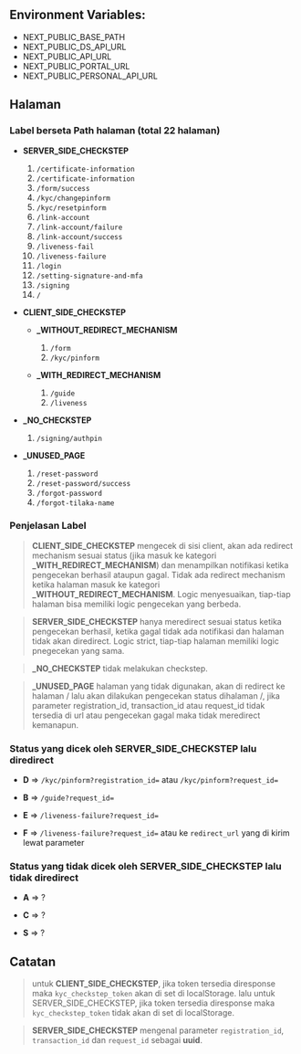 ## Environment Variables:

- NEXT_PUBLIC_BASE_PATH
- NEXT_PUBLIC_DS_API_URL
- NEXT_PUBLIC_API_URL
- NEXT_PUBLIC_PORTAL_URL
- NEXT_PUBLIC_PERSONAL_API_URL

## Halaman

### Label berseta Path halaman (total 22 halaman)

- **SERVER_SIDE_CHECKSTEP**

  1. `/certificate-information`
  2. `/certificate-information`
  3. `/form/success`
  4. `/kyc/changepinform`
  5. `/kyc/resetpinform`
  6. `/link-account`
  7. `/link-account/failure`
  8. `/link-account/success`
  9. `/liveness-fail`
  10. `/liveness-failure`
  11. `/login`
  12. `/setting-signature-and-mfa`
  13. `/signing`
  14. `/`

- **CLIENT_SIDE_CHECKSTEP**

  - **\_WITHOUT_REDIRECT_MECHANISM**

    1. `/form`
    2. `/kyc/pinform`

  - **\_WITH_REDIRECT_MECHANISM**

    1. `/guide`
    2. `/liveness`

- **\_NO_CHECKSTEP**

  1. `/signing/authpin`

- **\_UNUSED_PAGE**

  1. `/reset-password`
  2. `/reset-password/success`
  3. `/forgot-password`
  4. `/forgot-tilaka-name`

### Penjelasan Label

> **CLIENT_SIDE_CHECKSTEP** mengecek di sisi client, akan ada redirect mechanism sesuai status (jika masuk ke kategori **\_WITH_REDIRECT_MECHANISM**) dan menampilkan notifikasi ketika pengecekan berhasil ataupun gagal. Tidak ada redirect mechanism ketika halaman masuk ke kategori **\_WITHOUT_REDIRECT_MECHANISM**. Logic menyesuaikan, tiap-tiap halaman bisa memiliki logic pengecekan yang berbeda.

> **SERVER_SIDE_CHECKSTEP** hanya meredirect sesuai status ketika pengecekan berhasil, ketika gagal tidak ada notifikasi dan halaman tidak akan diredirect. Logic strict, tiap-tiap halaman memiliki logic pnegecekan yang sama.

> **\_NO_CHECKSTEP** tidak melakukan checkstep.

> **\_UNUSED_PAGE** halaman yang tidak digunakan, akan di redirect ke halaman / lalu akan dilakukan pengecekan status dihalaman /, jika parameter registration_id, transaction_id atau request_id tidak tersedia di url atau pengecekan gagal maka tidak meredirect kemanapun.

### Status yang dicek oleh SERVER_SIDE_CHECKSTEP lalu diredirect

- **D** => `/kyc/pinform?registration_id=` atau `/kyc/pinform?request_id=`

- **B** => `/guide?request_id=`

- **E** => `/liveness-failure?request_id=`

- **F** => `/liveness-failure?request_id=` atau ke `redirect_url` yang di kirim lewat parameter

### Status yang tidak dicek oleh SERVER_SIDE_CHECKSTEP lalu tidak diredirect

- **A** => ?

- **C** => ?

- **S** => ?

## Catatan

> untuk **CLIENT_SIDE_CHECKSTEP**, jika token tersedia diresponse maka `kyc_checkstep_token` akan di set di localStorage. lalu untuk SERVER_SIDE_CHECKSTEP, jika token tersedia diresponse maka `kyc_checkstep_token` tidak akan di set di localStorage.

> **SERVER_SIDE_CHECKSTEP** mengenal parameter `registration_id`, `transaction_id` dan `request_id` sebagai **uuid**.

